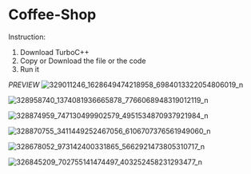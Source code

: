 # Coffee-Shop

Instruction:
1. Download TurboC++
2. Copy or Download the file or the code
3. Run it

*PREVIEW*
![329011246_1628649474218958_6984013322054806019_n](https://user-images.githubusercontent.com/116777078/216333669-a7095177-b2d4-43ff-aac0-a1245d1d0ba7.png)

![328958740_1374081936665878_7766068948319012119_n](https://user-images.githubusercontent.com/116777078/216333687-39f18294-2fbb-4948-961c-57ac58bb335a.png)

![328874959_747130499902579_4951534870937921984_n](https://user-images.githubusercontent.com/116777078/216333702-1711581d-c30c-4cc4-8b50-c62e23b83de3.png)

![328870755_3411449252467056_6106707376561949060_n](https://user-images.githubusercontent.com/116777078/216333715-f5239df2-c6a6-4840-af7d-186c0d491cae.png)

![328678052_973142400331865_5662921473805310717_n](https://user-images.githubusercontent.com/116777078/216333719-d5cf30a4-83f2-4202-b5d6-97611d81794a.png)

![326845209_702755141474497_403252458231293477_n](https://user-images.githubusercontent.com/116777078/216333730-af7fbe26-dc2a-431c-870b-2ac696d9cb7d.png)
